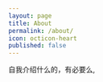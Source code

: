 ```yaml
---
layout: page
title: About
permalink: /about/
icon: octicon-heart
published: false
---
```


自我介绍什么的，有必要么,
